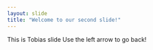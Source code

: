 ```yaml
---
layout: slide
title: "Welcome to our second slide!"
---
```

This is Tobias slide
Use the left arrow to go back!
